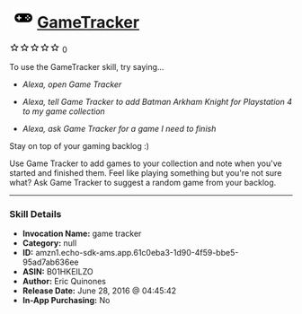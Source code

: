# &nbsp;<img src="skill_icon" alt="GameTracker icon" width="36"> [GameTracker](http://alexa.amazon.com/#skills/amzn1.echo-sdk-ams.app.61c0eba3-1d90-4f59-bbe5-95ad7ab636ee)
![0 stars](../../images/ic_star_border_black_18dp_1x.png)![0 stars](../../images/ic_star_border_black_18dp_1x.png)![0 stars](../../images/ic_star_border_black_18dp_1x.png)![0 stars](../../images/ic_star_border_black_18dp_1x.png)![0 stars](../../images/ic_star_border_black_18dp_1x.png) 0

To use the GameTracker skill, try saying...

* *Alexa, open Game Tracker*

* *Alexa, tell Game Tracker to add Batman Arkham Knight for Playstation 4 to my game collection*

* *Alexa, ask Game Tracker for a game I need to finish*

Stay on top of your gaming backlog :)

Use Game Tracker to add games to your collection and note when you've started and finished them.  Feel like playing something but you're not sure what?  Ask Game Tracker to suggest a random game from your backlog.

***

### Skill Details

* **Invocation Name:** game tracker
* **Category:** null
* **ID:** amzn1.echo-sdk-ams.app.61c0eba3-1d90-4f59-bbe5-95ad7ab636ee
* **ASIN:** B01HKEILZO
* **Author:** Eric Quinones
* **Release Date:** June 28, 2016 @ 04:45:42
* **In-App Purchasing:** No
